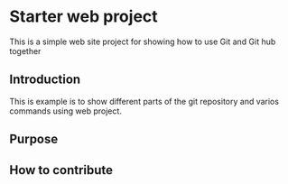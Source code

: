 # Starter web project
This is a simple web site project for showing how to use Git and Git hub together

## Introduction

This is example is to show different parts of the git repository and varios commands using web project.
## Purpose

## How to contribute